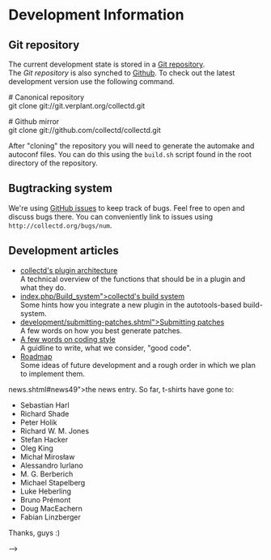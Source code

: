 # Development Information

## Git repository

<span class="summary">The current development state is stored in a [Git
repository](http://git.verplant.org/?p=collectd.git;a=summary).</span>  
The *Git repository* is also synched to [Github](https://github.com/). To check out the latest development version use
the following command.

<div class="code">

<span class="comment">\# Canonical repository</span>  
git clone git://git.verplant.org/collectd.git  
  
<span class="comment">\# Github mirror</span>  
git clone git://github.com/collectd/collectd.git  

</div>

After "cloning" the repository you will need to generate the automake and autoconf files. You can do this using the
`build.sh` script found in the root directory of the repository.

## Bugtracking system

We're using [GitHub issues](https://github.com/collectd/collectd/issues) to keep track of bugs. Feel free to open and
discuss bugs there. You can conveniently link to issues using `http://collectd.org/bugs/num`.

## Development articles

  - [collectd's plugin architecture](/wiki/index.php/Plugin_architecture)  
    A technical overview of the functions that should be in a plugin and what they do.
  - [index.php/Build\_system"\>collectd's build system](%3C!--#echo%20var=)  
    Some hints how you integrate a new plugin in the autotools-based build-system.
  - [development/submitting-patches.shtml"\>Submitting patches](%3C!--#echo%20var=)  
    A few words on how you best generate patches.
  - [A few words on coding style](/wiki/index.php/Coding_style)  
    A guidline to write, what we consider, "good code".
  - [Roadmap](/wiki/index.php/Roadmap)  
    Some ideas of future development and a rough order in which we plan to implement them.

news.shtml\#news49"\>the news entry. So far, t-shirts have gone to:

  - Sebastian Harl
  - Richard Shade
  - Peter Holik
  - Richard W. M. Jones
  - Stefan Hacker
  - Oleg King
  - Michał Mirosław
  - Alessandro Iurlano
  - M. G. Berberich
  - Michael Stapelberg
  - Luke Heberling
  - Bruno Prémont
  - Doug MacEachern
  - Fabian Linzberger

Thanks, guys :)

\--\>
